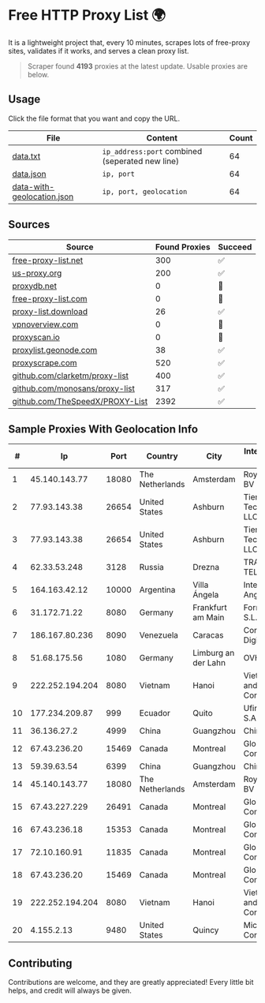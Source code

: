 
# Free HTTP Proxy List 🌍

It is a lightweight project that, every 10 minutes, scrapes lots of free-proxy sites, validates if it works, and serves a clean proxy list.


> Scraper found **4193** proxies at the latest update. Usable proxies are below.

## Usage

Click the file format that you want and copy the URL.


|File|Content|Count|
|----|-------|-----|
|[data.txt](https://raw.githubusercontent.com/themiralay/Proxy-List-World/master/data.txt)|`ip_address:port` combined (seperated new line)|64|
|[data.json](https://raw.githubusercontent.com/themiralay/Proxy-List-World/master/data.json)|`ip, port`|64|
|[data-with-geolocation.json](https://raw.githubusercontent.com/themiralay/Proxy-List-World/master/data-with-geolocation.json)|`ip, port, geolocation`|64|

## Sources

|Source|Found Proxies|Succeed|
|------|-------------|-------|
|[free-proxy-list.net](https://free-proxy-list.net)|300|✅|
|[us-proxy.org](https://www.us-proxy.org)|200|✅|
|[proxydb.net](http://proxydb.net)|0|🚫|
|[free-proxy-list.com](https://free-proxy-list.com/?page=&port=&type%5B%5D=http&type%5B%5D=https&up_time=0&search=Search)|0|🚫|
|[proxy-list.download](https://www.proxy-list.download/HTTP)|26|✅|
|[vpnoverview.com](https://vpnoverview.com/privacy/anonymous-browsing/free-proxy-servers)|0|🚫|
|[proxyscan.io](https://www.proxyscan.io)|0|🚫|
|[proxylist.geonode.com](https://proxylist.geonode.com/api/proxy-list?limit=300&page=1&sort_by=lastChecked&sort_type=desc&protocols=http,https)|38|✅|
|[proxyscrape.com](https://api.proxyscrape.com/v2/?request=displayproxies&protocol=http&timeout=10000&country=all&ssl=all&anonymity=all)|520|✅|
|[github.com/clarketm/proxy-list](https://raw.githubusercontent.com/clarketm/proxy-list/master/proxy-list-raw.txt)|400|✅|
|[github.com/monosans/proxy-list](https://raw.githubusercontent.com/monosans/proxy-list/main/proxies/http.txt)|317|✅|
|[github.com/TheSpeedX/PROXY-List](https://raw.githubusercontent.com/TheSpeedX/PROXY-List/master/http.txt)|2392|✅|


## Sample Proxies With Geolocation Info

|#|Ip|Port|Country|City|Internet Service Provider|
|-|--|----|-------|----|-------------------------|
|1|45.140.143.77|18080|The Netherlands|Amsterdam|RoyaleHosting BV|
|2|77.93.143.38|26654|United States|Ashburn|Tier.Net Technologies LLC|
|3|77.93.143.38|26654|United States|Ashburn|Tier.Net Technologies LLC|
|4|62.33.53.248|3128|Russia|Drezna|TRANS-TELECOM|
|5|164.163.42.12|10000|Argentina|Villa Ángela|Interret Villa Angela SRL|
|6|31.172.71.22|8080|Germany|Frankfurt am Main|Fornex Hosting S.L.|
|7|186.167.80.236|8090|Venezuela|Caracas|Corporacion Digitel C.A|
|8|51.68.175.56|1080|Germany|Limburg an der Lahn|OVH SAS|
|9|222.252.194.204|8080|Vietnam|Hanoi|VietNam Post and Telecom Corporation|
|10|177.234.209.87|999|Ecuador|Quito|Ufinet Panama S.A.|
|11|36.136.27.2|4999|China|Guangzhou|China Mobile|
|12|67.43.236.20|15469|Canada|Montreal|GloboTech Communications|
|13|59.39.63.54|6399|China|Guangzhou|Chinanet|
|14|45.140.143.77|18080|The Netherlands|Amsterdam|RoyaleHosting BV|
|15|67.43.227.229|26491|Canada|Montreal|GloboTech Communications|
|16|67.43.236.18|15353|Canada|Montreal|GloboTech Communications|
|17|72.10.160.91|11835|Canada|Montreal|GloboTech Communications|
|18|67.43.236.20|15469|Canada|Montreal|GloboTech Communications|
|19|222.252.194.204|8080|Vietnam|Hanoi|VietNam Post and Telecom Corporation|
|20|4.155.2.13|9480|United States|Quincy|Microsoft Corporation|



## Contributing

Contributions are welcome, and they are greatly appreciated! Every
little bit helps, and credit will always be given.

